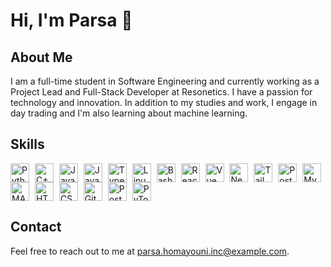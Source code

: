 <h1>Hi, I'm Parsa 👋</h1>

<h2>About Me</h2>
<p>
    I am a full-time student in Software Engineering and currently working as a Project Lead and Full-Stack Developer at Resonetics. I have a passion for technology and innovation. In addition to my studies and work, I engage in day trading and I'm also learning about machine learning.
</p>

<h2>Skills</h2>
<p>
    <a href="https://www.python.org/"><img src="https://cdn.jsdelivr.net/gh/devicons/devicon/icons/python/python-original.svg" width="30" style="vertical-align: middle; margin-right: 5px;" alt="Python" /></a>
    <a href="https://isocpp.org/"><img src="https://cdn.jsdelivr.net/gh/devicons/devicon/icons/cplusplus/cplusplus-original.svg" width="30" style="vertical-align: middle; margin-right: 5px;" alt="C++" /></a>
    <a href="https://www.java.com/"><img src="https://cdn.jsdelivr.net/gh/devicons/devicon/icons/java/java-original.svg" width="30" style="vertical-align: middle; margin-right: 5px;" alt="Java" /></a>
    <a href="https://www.javascript.com/"><img src="https://cdn.jsdelivr.net/gh/devicons/devicon/icons/javascript/javascript-original.svg" width="30" style="vertical-align: middle; margin-right: 5px;" alt="JavaScript" /></a>
    <a href="https://www.typescriptlang.org/"><img src="https://cdn.jsdelivr.net/gh/devicons/devicon/icons/typescript/typescript-original.svg" width="30" style="vertical-align: middle; margin-right: 5px;" alt="TypeScript" /></a>
    <a href="https://www.raspberrypi.com/documentation/computers/linux.html"><img src="https://cdn.jsdelivr.net/gh/devicons/devicon/icons/linux/linux-original.svg" width="30" style="vertical-align: middle; margin-right: 5px;" alt="Linux" /></a>
    <a href="https://www.bash.org/"><img src="https://cdn.jsdelivr.net/gh/devicons/devicon/icons/bash/bash-original.svg" width="30" style="vertical-align: middle; margin-right: 5px;" alt="Bash" /></a>
    <a href="https://reactjs.org/"><img src="https://cdn.jsdelivr.net/gh/devicons/devicon/icons/react/react-original.svg" width="30" style="vertical-align: middle; margin-right: 5px;" alt="React" /></a>
    <a href="https://vuejs.org/"><img src="https://cdn.jsdelivr.net/gh/devicons/devicon/icons/vuejs/vuejs-original.svg" width="30" style="vertical-align: middle; margin-right: 5px;" alt="Vue" /></a>
    <a href="https://nextjs.org/"><img src="https://cdn.jsdelivr.net/gh/devicons/devicon/icons/nextjs/nextjs-original.svg" width="30" style="vertical-align: middle; margin-right: 5px;" alt="Next.js" /></a>
    <a href="https://tailwindcss.com/"><img src="https://cdn.jsdelivr.net/gh/devicons/devicon/icons/tailwindcss/tailwindcss-original.svg" width="30" style="vertical-align: middle; margin-right: 5px;" alt="Tailwind CSS" /></a>
    <a href="https://www.postgresql.org/"><img src="https://cdn.jsdelivr.net/gh/devicons/devicon/icons/postgresql/postgresql-original.svg" width="30" style="vertical-align: middle; margin-right: 5px;" alt="PostgreSQL" /></a>
    <a href="https://www.mysql.com/"><img src="https://cdn.jsdelivr.net/gh/devicons/devicon/icons/mysql/mysql-original.svg" width="30" style="vertical-align: middle; margin-right: 5px;" alt="MySQL" /></a>
    <a href="https://www.mathworks.com/products/matlab.html"><img src="https://cdn.jsdelivr.net/gh/devicons/devicon/icons/matlab/matlab-original.svg" width="30" style="vertical-align: middle; margin-right: 5px;" alt="MATLAB" /></a>
    <a href="https://developer.mozilla.org/en-US/docs/Web/HTML"><img src="https://cdn.jsdelivr.net/gh/devicons/devicon/icons/html5/html5-original.svg" width="30" style="vertical-align: middle; margin-right: 5px;" alt="HTML" /></a>
    <a href="https://developer.mozilla.org/en-US/docs/Web/CSS"><img src="https://cdn.jsdelivr.net/gh/devicons/devicon/icons/css3/css3-original.svg" width="30" style="vertical-align: middle; margin-right: 5px;" alt="CSS" /></a>
    <a href="https://git-scm.com/"><img src="https://cdn.jsdelivr.net/gh/devicons/devicon/icons/git/git-original.svg" width="30" style="vertical-align: middle; margin-right: 5px;" alt="Git" /></a>
    <a href="https://www.postman.com/"><img src="https://cdn.jsdelivr.net/gh/devicons/devicon/icons/postman/postman-original.svg" width="30" style="vertical-align: middle; margin-right: 5px;" alt="Postman" /></a>
    <a href="https://pytorch.org/"><img src="https://cdn.jsdelivr.net/gh/devicons/devicon/icons/pytorch/pytorch-original.svg" width="30" style="vertical-align: middle; margin-right: 5px;" alt="PyTorch" /></a>
</p>

<h2>Contact</h2>
<p>Feel free to reach out to me at <a href="mailto:parsa.homayouni.inc@example.com">parsa.homayouni.inc@example.com</a>.</p>
